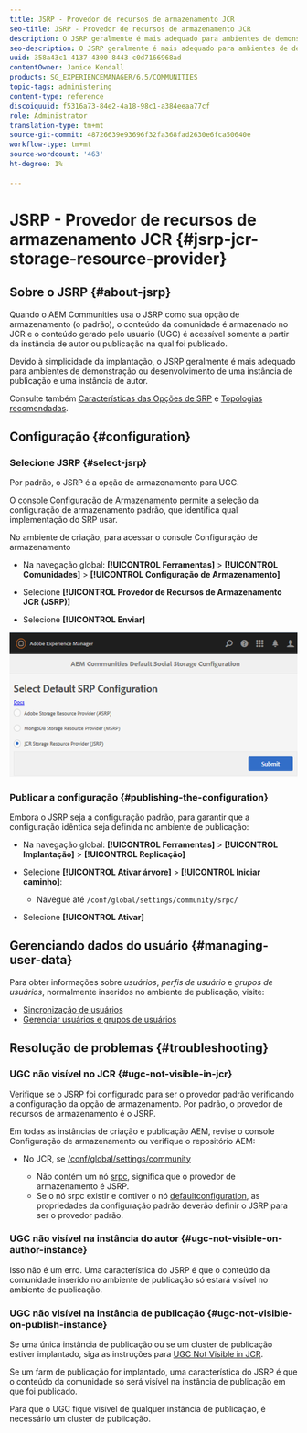 ```yaml
---
title: JSRP - Provedor de recursos de armazenamento JCR
seo-title: JSRP - Provedor de recursos de armazenamento JCR
description: O JSRP geralmente é mais adequado para ambientes de demonstração ou desenvolvimento de uma instância de publicação e uma instância de autor
seo-description: O JSRP geralmente é mais adequado para ambientes de demonstração ou desenvolvimento de uma instância de publicação e uma instância de autor
uuid: 358a43c1-4137-4300-8443-c0d7166968ad
contentOwner: Janice Kendall
products: SG_EXPERIENCEMANAGER/6.5/COMMUNITIES
topic-tags: administering
content-type: reference
discoiquuid: f5316a73-84e2-4a18-98c1-a384eeaa77cf
role: Administrator
translation-type: tm+mt
source-git-commit: 48726639e93696f32fa368fad2630e6fca50640e
workflow-type: tm+mt
source-wordcount: '463'
ht-degree: 1%

---
```



# JSRP - Provedor de recursos de armazenamento JCR {#jsrp-jcr-storage-resource-provider}

## Sobre o JSRP {#about-jsrp}

Quando o AEM Communities usa o JSRP como sua opção de armazenamento (o padrão), o conteúdo da comunidade é armazenado no JCR e o conteúdo gerado pelo usuário (UGC) é acessível somente a partir da instância de autor ou publicação na qual foi publicado.

Devido à simplicidade da implantação, o JSRP geralmente é mais adequado para ambientes de demonstração ou desenvolvimento de uma instância de publicação e uma instância de autor.

Consulte também [Características das Opções de SRP](working-with-srp.md#characteristics-of-srp-options) e [Topologias recomendadas](topologies.md).

## Configuração {#configuration}

### Selecione JSRP {#select-jsrp}

Por padrão, o JSRP é a opção de armazenamento para UGC.

O [console Configuração de Armazenamento](srp-config.md) permite a seleção da configuração de armazenamento padrão, que identifica qual implementação do SRP usar.

No ambiente de criação, para acessar o console Configuração de armazenamento

* Na navegação global: **[!UICONTROL Ferramentas]** > **[!UICONTROL Comunidades]** > **[!UICONTROL Configuração de Armazenamento]**

* Selecione **[!UICONTROL Provedor de Recursos de Armazenamento JCR (JSRP)]**

* Selecione **[!UICONTROL Enviar]**

![jsrp-configuration](assets/jsrp-configuration.png)

### Publicar a configuração {#publishing-the-configuration}

Embora o JSRP seja a configuração padrão, para garantir que a configuração idêntica seja definida no ambiente de publicação:

* Na navegação global: **[!UICONTROL Ferramentas]** > **[!UICONTROL Implantação]** > **[!UICONTROL Replicação]**
* Selecione **[!UICONTROL Ativar árvore]** > **[!UICONTROL Iniciar caminho]**:

   * Navegue até `/conf/global/settings/community/srpc/`

* Selecione **[!UICONTROL Ativar]**

## Gerenciando dados do usuário {#managing-user-data}

Para obter informações sobre *usuários*, *perfis de usuário* e *grupos de usuários*, normalmente inseridos no ambiente de publicação, visite:

* [Sincronização de usuários](sync.md)
* [Gerenciar usuários e grupos de usuários](users.md)

## Resolução de problemas {#troubleshooting}

### UGC não visível no JCR {#ugc-not-visible-in-jcr}

Verifique se o JSRP foi configurado para ser o provedor padrão verificando a configuração da opção de armazenamento. Por padrão, o provedor de recursos de armazenamento é o JSRP.

Em todas as instâncias de criação e publicação AEM, revise o console Configuração de armazenamento ou verifique o repositório AEM:

* No JCR, se [/conf/global/settings/community](http://localhost:4502/crx/de/index.jsp#/conf/global/settings/community)

   * Não contém um nó [srpc](http://localhost:4502/crx/de/index.jsp#/conf/global/settings/community/srpc), significa que o provedor de armazenamento é JSRP.
   * Se o nó srpc existir e contiver o nó [defaultconfiguration](http://localhost:4502/crx/de/index.jsp#/conf/global/settings/community/srpc/defaultconfiguration), as propriedades da configuração padrão deverão definir o JSRP para ser o provedor padrão.

### UGC não visível na instância do autor {#ugc-not-visible-on-author-instance}

Isso não é um erro. Uma característica do JSRP é que o conteúdo da comunidade inserido no ambiente de publicação só estará visível no ambiente de publicação.

### UGC não visível na instância de publicação {#ugc-not-visible-on-publish-instance}

Se uma única instância de publicação ou se um cluster de publicação estiver implantado, siga as instruções para [UGC Not Visible in JCR](#ugc-not-visible-in-jcr).

Se um farm de publicação for implantado, uma característica do JSRP é que o conteúdo da comunidade só será visível na instância de publicação em que foi publicado.

Para que o UGC fique visível de qualquer instância de publicação, é necessário um cluster de publicação.
